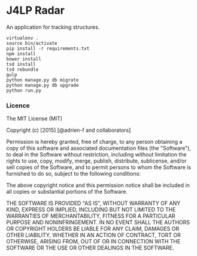 J4LP Radar
==========

An application for tracking structures.

    virtualenv .
    source bin/activate
    pip install -r requirements.txt
    npm install
    bower install
    tsd install
    tsd rebundle
    gulp
    python manage.py db migrate
    python manage.py db upgrade
    python run.py


### Licence

The MIT License (MIT)

Copyright (c) [2015] [@adrien-f and collaborators]

Permission is hereby granted, free of charge, to any person obtaining a copy
of this software and associated documentation files (the "Software"), to deal
in the Software without restriction, including without limitation the rights
to use, copy, modify, merge, publish, distribute, sublicense, and/or sell
copies of the Software, and to permit persons to whom the Software is
furnished to do so, subject to the following conditions:

The above copyright notice and this permission notice shall be included in all
copies or substantial portions of the Software.

THE SOFTWARE IS PROVIDED "AS IS", WITHOUT WARRANTY OF ANY KIND, EXPRESS OR
IMPLIED, INCLUDING BUT NOT LIMITED TO THE WARRANTIES OF MERCHANTABILITY,
FITNESS FOR A PARTICULAR PURPOSE AND NONINFRINGEMENT. IN NO EVENT SHALL THE
AUTHORS OR COPYRIGHT HOLDERS BE LIABLE FOR ANY CLAIM, DAMAGES OR OTHER
LIABILITY, WHETHER IN AN ACTION OF CONTRACT, TORT OR OTHERWISE, ARISING FROM,
OUT OF OR IN CONNECTION WITH THE SOFTWARE OR THE USE OR OTHER DEALINGS IN THE
SOFTWARE.

